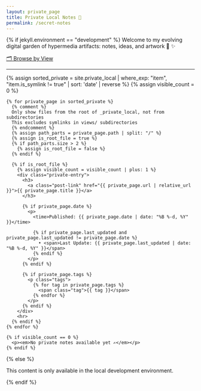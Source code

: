 ```yaml
---
layout: private_page
title: Private Local Notes 🌱
permalink: /secret-notes
---
```


{% if jekyll.environment == "development" %}
  Welcome to my evolving digital garden of hypermedia artifacts: notes, ideas, and artwork 🌱 ✨
  
  <p><a href="/secret-notes/views" class="views-link">🗂️ Browse by View</a></p>
  
  <div class="private-list">
    <hr>
    {% assign sorted_private = site.private_local | where_exp: "item", "item.is_symlink != true" | sort: 'date' | reverse %}
    {% assign visible_count = 0 %}
  
    {% for private_page in sorted_private %}
      {% comment %}
      Only show files from the root of _private_local, not from subdirectories
      This excludes symlinks in views/ subdirectories
      {% endcomment %}
      {% assign path_parts = private_page.path | split: "/" %}
      {% assign is_root_file = true %}
      {% if path_parts.size > 2 %}
        {% assign is_root_file = false %}
      {% endif %}
      
      {% if is_root_file %}
        {% assign visible_count = visible_count | plus: 1 %}
        <div class="private-entry">
          <h3>
            <a class="post-link" href="{{ private_page.url | relative_url }}">{{ private_page.title }}</a>
          </h3>
    
          {% if private_page.date %}
            <p>
              <time>Published: {{ private_page.date | date: "%B %-d, %Y" }}</time>
              
              {% if private_page.last_updated and private_page.last_updated != private_page.date %}
                • <span>Last Update: {{ private_page.last_updated | date: "%B %-d, %Y" }}</span>
              {% endif %}
            </p>
          {% endif %}
          
          {% if private_page.tags %}
            <p class="tags">
              {% for tag in private_page.tags %}
                <span class="tag">{{ tag }}</span>
              {% endfor %}
            </p>
          {% endif %}
        </div>
        <hr>
      {% endif %}
    {% endfor %}
  
    {% if visible_count == 0 %}
      <p><em>No private notes available yet ✍️</em></p>
    {% endif %}
  </div>

{% else %}
  <p>This content is only available in the local development environment.</p>
{% endif %}

<style>
.tags {
  margin-top: 0.5em;
}

.tag {
  display: inline-block;
  background-color: var(--brand-color-light, #f0f0f0);
  padding: 0.2em 0.5em;
  margin-right: 0.3em;
  border-radius: 3px;
  font-size: 0.8em;
  color: var(--text-color, #333);
}
</style>

